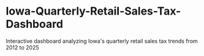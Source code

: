 # Iowa-Quarterly-Retail-Sales-Tax-Dashboard
Interactive dashboard analyzing Iowa's quarterly retail sales tax trends from 2012 to 2025
